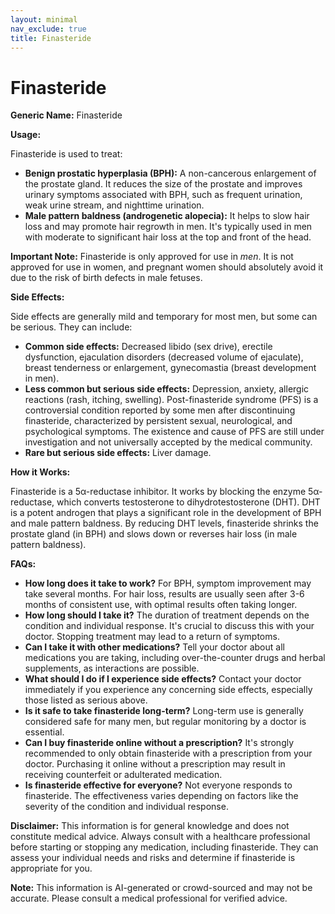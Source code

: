 ```yaml
---
layout: minimal
nav_exclude: true
title: Finasteride
---
```


# Finasteride

**Generic Name:** Finasteride

**Usage:**

Finasteride is used to treat:

* **Benign prostatic hyperplasia (BPH):**  A non-cancerous enlargement of the prostate gland. It reduces the size of the prostate and improves urinary symptoms associated with BPH, such as frequent urination, weak urine stream, and nighttime urination.
* **Male pattern baldness (androgenetic alopecia):** It helps to slow hair loss and may promote hair regrowth in men.  It's typically used in men with moderate to significant hair loss at the top and front of the head.

**Important Note:**  Finasteride is only approved for use in *men*. It is not approved for use in women, and pregnant women should absolutely avoid it due to the risk of birth defects in male fetuses.


**Side Effects:**

Side effects are generally mild and temporary for most men, but some can be serious.  They can include:

* **Common side effects:** Decreased libido (sex drive), erectile dysfunction, ejaculation disorders (decreased volume of ejaculate), breast tenderness or enlargement, gynecomastia (breast development in men).
* **Less common but serious side effects:**  Depression, anxiety, allergic reactions (rash, itching, swelling).  Post-finasteride syndrome (PFS) is a controversial condition reported by some men after discontinuing finasteride, characterized by persistent sexual, neurological, and psychological symptoms.  The existence and cause of PFS are still under investigation and not universally accepted by the medical community.
* **Rare but serious side effects:**  Liver damage.


**How it Works:**

Finasteride is a 5α-reductase inhibitor.  It works by blocking the enzyme 5α-reductase, which converts testosterone to dihydrotestosterone (DHT). DHT is a potent androgen that plays a significant role in the development of BPH and male pattern baldness. By reducing DHT levels, finasteride shrinks the prostate gland (in BPH) and slows down or reverses hair loss (in male pattern baldness).


**FAQs:**

* **How long does it take to work?**  For BPH, symptom improvement may take several months. For hair loss, results are usually seen after 3-6 months of consistent use, with optimal results often taking longer.
* **How long should I take it?**  The duration of treatment depends on the condition and individual response.  It's crucial to discuss this with your doctor.  Stopping treatment may lead to a return of symptoms.
* **Can I take it with other medications?**  Tell your doctor about all medications you are taking, including over-the-counter drugs and herbal supplements, as interactions are possible.
* **What should I do if I experience side effects?**  Contact your doctor immediately if you experience any concerning side effects, especially those listed as serious above.
* **Is it safe to take finasteride long-term?**  Long-term use is generally considered safe for many men, but regular monitoring by a doctor is essential.
* **Can I buy finasteride online without a prescription?**  It's strongly recommended to only obtain finasteride with a prescription from your doctor.  Purchasing it online without a prescription may result in receiving counterfeit or adulterated medication.
* **Is finasteride effective for everyone?**  Not everyone responds to finasteride.  The effectiveness varies depending on factors like the severity of the condition and individual response.


**Disclaimer:** This information is for general knowledge and does not constitute medical advice.  Always consult with a healthcare professional before starting or stopping any medication, including finasteride. They can assess your individual needs and risks and determine if finasteride is appropriate for you.


**Note:** This information is AI-generated or crowd-sourced and may not be accurate. Please consult a medical professional for verified advice.